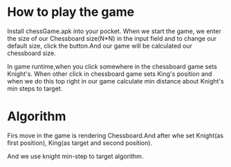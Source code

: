 # How to play the game 
  
Install chessGame.apk into your pocket. When we start the game, we enter the size of our Chessboard size(N*N) in the input field and to change our default size, click the button.And our game will be calculated our chessboard size.  
  
In game runtime,when you click somewhere in the chessboard game sets Knight's. When other click in chessboard game sets King's position and when we do this top right in our game calculate min distance about Knight's min steps to target.  


# Algorithm 

Firs move in the game is rendering Chessboard.And after whe set Knight(as first position), King(as target and second position).  

And we use knight min-step to target algorithm.  

